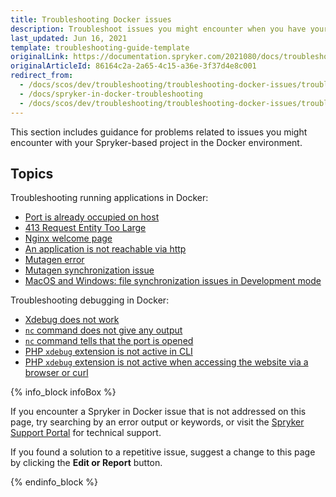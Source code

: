 ```yaml
---
title: Troubleshooting Docker issues
description: Troubleshoot issues you might encounter when you have your Spryker-based project in Docker.
last_updated: Jun 16, 2021
template: troubleshooting-guide-template
originalLink: https://documentation.spryker.com/2021080/docs/troubleshooting-spryker-in-docker-issues
originalArticleId: 86164c2a-2a65-4c15-a36e-3f37d4e8c001
redirect_from:
  - /docs/scos/dev/troubleshooting/troubleshooting-docker-issues/troubleshooting-docker-issues.html
  - /docs/spryker-in-docker-troubleshooting
  - /docs/scos/dev/troubleshooting/troubleshooting-docker-issues/troubleshooting-spryker-in-docker-issues.html
---
```


This section includes guidance for problems related to issues you might encounter with your Spryker-based project in the Docker environment.  

## Topics

Troubleshooting running applications in Docker:

- [Port is already occupied on host](/docs/dg/dev/troubleshooting/troubleshooting-docker-issues/troubleshooting-running-applications-in-docker/port-is-already-occupied-on-host.html)
- [413 Request Entity Too Large](/docs/dg/dev/troubleshooting/troubleshooting-docker-issues/troubleshooting-running-applications-in-docker/413-request-entity-too-large.html)
- [Nginx welcome page](/docs/dg/dev/troubleshooting/troubleshooting-docker-issues/troubleshooting-running-applications-in-docker/nginx-welcome-page.html)
- [An application is not reachable via http](/docs/dg/dev/troubleshooting/troubleshooting-docker-issues/troubleshooting-running-applications-in-docker/an-application-is-not-reachable-via-http.html)
- [Mutagen error](/docs/dg/dev/troubleshooting/troubleshooting-docker-issues/troubleshooting-running-applications-in-docker/mutagen-error.html)
- [Mutagen synchronization issue](/docs/dg/dev/troubleshooting/troubleshooting-docker-issues/troubleshooting-running-applications-in-docker/mutagen-synchronization-issue.html)
- [MacOS and Windows: file synchronization issues in Development mode](/docs/dg/dev/troubleshooting/troubleshooting-docker-issues/troubleshooting-running-applications-in-docker/macos-and-windows-file-synchronization-issues-in-development-mode.html)

Troubleshooting debugging in Docker:

- [Xdebug does not work](/docs/dg/dev/troubleshooting/troubleshooting-docker-issues/troubleshooting-debugging-in-docker/xdebug-does-not-work.html)
- [`nc` command does not give any output](/docs/dg/dev/troubleshooting/troubleshooting-docker-issues/troubleshooting-debugging-in-docker/nc-command-does-not-give-any-output.html)
- [`nc` command tells that the port is opened](/docs/dg/dev/troubleshooting/troubleshooting-docker-issues/troubleshooting-debugging-in-docker/nc-command-tells-that-the-port-is-opened.html)
- [PHP `xdebug` extension is not active in CLI](/docs/dg/dev/troubleshooting/troubleshooting-docker-issues/troubleshooting-debugging-in-docker/php-xdebug-extension-is-not-active-in-cli.html)
- [PHP `xdebug` extension is not active when accessing the website via a browser or curl](/docs/dg/dev/troubleshooting/troubleshooting-docker-issues/troubleshooting-debugging-in-docker/php-xdebug-extension-is-not-active-when-accessing-the-website-via-a-browser-or-curl.html)

{% info_block infoBox %}

If you encounter a Spryker in Docker issue that is not addressed on this page, try searching by an error output or keywords, or visit the [Spryker Support Portal](https://support.spryker.com) for technical support.

If you found a solution to a repetitive issue,  suggest a change to this page by clicking the **Edit or Report** button.

{% endinfo_block %}
